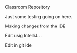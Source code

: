 Classroom Repository

Just some testing going on here.

Making changes from the IDE

Edit usig IntelliJ....


Edit in git ide
